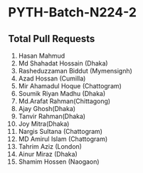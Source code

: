 # PYTH-Batch-N224-2

## Total Pull Requests

1. Hasan Mahmud
2. Md Shahadat Hossain (Dhaka)
3. Rasheduzzaman Biddut (Mymensignh)
4. Azad Hossan (Cumilla)
5. Mir Ahamadul Hoque (Chattogram)
6. Soumik Riyan Madhu (Dhaka)
7. Md.Arafat Rahman(Chittagong)
8. Ajay Ghosh(Dhaka)
9. Tanvir Rahman(Dhaka)
10. Joy Mitra(Dhaka)
11. Nargis Sultana (Chattogram)
12. MD Amirul Islam (Chattogram)
13. Tahrim Aziz (London)
14. Ainur Miraz (Dhaka)
15. Shamim Hossen (Naogaon)
